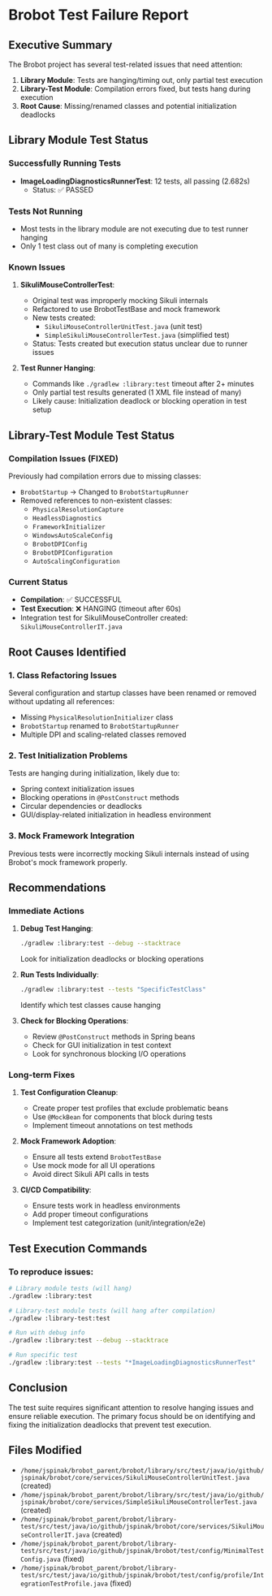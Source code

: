 # Brobot Test Failure Report

## Executive Summary
The Brobot project has several test-related issues that need attention:
1. **Library Module**: Tests are hanging/timing out, only partial test execution
2. **Library-Test Module**: Compilation errors fixed, but tests hang during execution
3. **Root Cause**: Missing/renamed classes and potential initialization deadlocks

## Library Module Test Status

### Successfully Running Tests
- **ImageLoadingDiagnosticsRunnerTest**: 12 tests, all passing (2.682s)
  - Status: ✅ PASSED

### Tests Not Running
- Most tests in the library module are not executing due to test runner hanging
- Only 1 test class out of many is completing execution

### Known Issues
1. **SikuliMouseControllerTest**: 
   - Original test was improperly mocking Sikuli internals
   - Refactored to use BrobotTestBase and mock framework
   - New tests created:
     - `SikuliMouseControllerUnitTest.java` (unit test)
     - `SimpleSikuliMouseControllerTest.java` (simplified test)
   - Status: Tests created but execution status unclear due to runner issues

2. **Test Runner Hanging**:
   - Commands like `./gradlew :library:test` timeout after 2+ minutes
   - Only partial test results generated (1 XML file instead of many)
   - Likely cause: Initialization deadlock or blocking operation in test setup

## Library-Test Module Test Status

### Compilation Issues (FIXED)
Previously had compilation errors due to missing classes:
- `BrobotStartup` → Changed to `BrobotStartupRunner`
- Removed references to non-existent classes:
  - `PhysicalResolutionCapture`
  - `HeadlessDiagnostics`
  - `FrameworkInitializer`
  - `WindowsAutoScaleConfig`
  - `BrobotDPIConfig`
  - `BrobotDPIConfiguration`
  - `AutoScalingConfiguration`

### Current Status
- **Compilation**: ✅ SUCCESSFUL
- **Test Execution**: ❌ HANGING (timeout after 60s)
- Integration test for SikuliMouseController created: `SikuliMouseControllerIT.java`

## Root Causes Identified

### 1. Class Refactoring Issues
Several configuration and startup classes have been renamed or removed without updating all references:
- Missing `PhysicalResolutionInitializer` class
- `BrobotStartup` renamed to `BrobotStartupRunner`
- Multiple DPI and scaling-related classes removed

### 2. Test Initialization Problems
Tests are hanging during initialization, likely due to:
- Spring context initialization issues
- Blocking operations in `@PostConstruct` methods
- Circular dependencies or deadlocks
- GUI/display-related initialization in headless environment

### 3. Mock Framework Integration
Previous tests were incorrectly mocking Sikuli internals instead of using Brobot's mock framework properly.

## Recommendations

### Immediate Actions
1. **Debug Test Hanging**:
   ```bash
   ./gradlew :library:test --debug --stacktrace
   ```
   Look for initialization deadlocks or blocking operations

2. **Run Tests Individually**:
   ```bash
   ./gradlew :library:test --tests "SpecificTestClass" 
   ```
   Identify which test classes cause hanging

3. **Check for Blocking Operations**:
   - Review `@PostConstruct` methods in Spring beans
   - Check for GUI initialization in test context
   - Look for synchronous blocking I/O operations

### Long-term Fixes
1. **Test Configuration Cleanup**:
   - Create proper test profiles that exclude problematic beans
   - Use `@MockBean` for components that block during tests
   - Implement timeout annotations on test methods

2. **Mock Framework Adoption**:
   - Ensure all tests extend `BrobotTestBase`
   - Use mock mode for all UI operations
   - Avoid direct Sikuli API calls in tests

3. **CI/CD Compatibility**:
   - Ensure tests work in headless environments
   - Add proper timeout configurations
   - Implement test categorization (unit/integration/e2e)

## Test Execution Commands

### To reproduce issues:
```bash
# Library module tests (will hang)
./gradlew :library:test

# Library-test module tests (will hang after compilation)
./gradlew :library-test:test

# Run with debug info
./gradlew :library:test --debug --stacktrace

# Run specific test
./gradlew :library:test --tests "*ImageLoadingDiagnosticsRunnerTest"
```

## Conclusion
The test suite requires significant attention to resolve hanging issues and ensure reliable execution. The primary focus should be on identifying and fixing the initialization deadlocks that prevent test execution.

## Files Modified
- `/home/jspinak/brobot_parent/brobot/library/src/test/java/io/github/jspinak/brobot/core/services/SikuliMouseControllerUnitTest.java` (created)
- `/home/jspinak/brobot_parent/brobot/library/src/test/java/io/github/jspinak/brobot/core/services/SimpleSikuliMouseControllerTest.java` (created)
- `/home/jspinak/brobot_parent/brobot/library-test/src/test/java/io/github/jspinak/brobot/core/services/SikuliMouseControllerIT.java` (created)
- `/home/jspinak/brobot_parent/brobot/library-test/src/test/java/io/github/jspinak/brobot/test/config/MinimalTestConfig.java` (fixed)
- `/home/jspinak/brobot_parent/brobot/library-test/src/test/java/io/github/jspinak/brobot/test/config/profile/IntegrationTestProfile.java` (fixed)